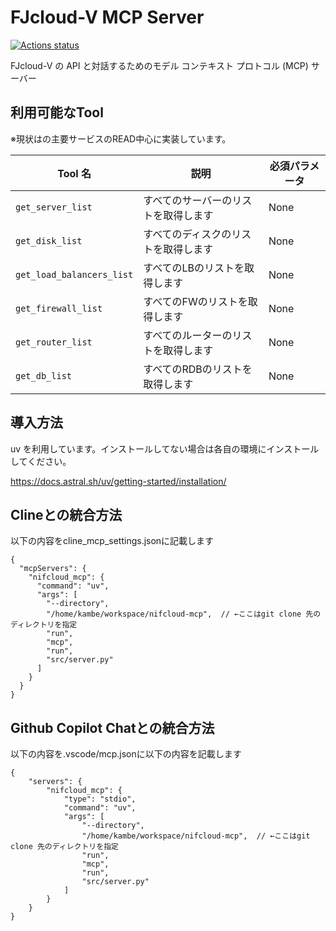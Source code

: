 # FJcloud-V MCP Server
[![Actions status](https://github.com/norikmb/nifcloud-mcp/actions/workflows/ruff-action.yml/badge.svg)](https://github.com/norikmb/nifcloud-mcp/actions)

FJcloud-V の API と対話するためのモデル コンテキスト プロトコル (MCP) サーバー

## 利用可能なTool

※現状はの主要サービスのREAD中心に実装しています。

| Tool 名 | 説明 | 必須パラメータ |
|-----------|-------------|---------------------|
| `get_server_list` | すべてのサーバーのリストを取得します | None |
| `get_disk_list` | すべてのディスクのリストを取得します | None |
| `get_load_balancers_list` | すべてのLBのリストを取得します | None |
| `get_firewall_list` | すべてのFWのリストを取得します | None |
| `get_router_list` | すべてのルーターのリストを取得します | None |
| `get_db_list` | すべてのRDBのリストを取得します | None |

## 導入方法

uv を利用しています。インストールしてない場合は各自の環境にインストールしてください。

https://docs.astral.sh/uv/getting-started/installation/

## Clineとの統合方法

以下の内容をcline_mcp_settings.jsonに記載します

```
{
  "mcpServers": {
    "nifcloud_mcp": {
      "command": "uv",
      "args": [
        "--directory",
        "/home/kambe/workspace/nifcloud-mcp",  // ←ここはgit clone 先のディレクトリを指定
        "run",
        "mcp",
        "run",
        "src/server.py"
      ]
    }
  }
}
```

## Github Copilot Chatとの統合方法

以下の内容を.vscode/mcp.jsonに以下の内容を記載します

```
{
    "servers": {
        "nifcloud_mcp": {
            "type": "stdio",
            "command": "uv",
            "args": [
                "--directory",
                "/home/kambe/workspace/nifcloud-mcp",  // ←ここはgit clone 先のディレクトリを指定
                "run",
                "mcp",
                "run",
                "src/server.py"
            ]
        }
    }
}
```
